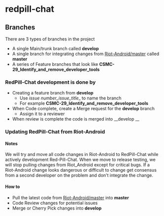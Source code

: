 # redpill-chat

## Branches
There are 3 types of branches in the project
- A single Main/trunk branch called __develop__
- A single branch for integrating changes from [Riot-Android/master](https://github.com/vector-im/riot-android/tree/master) called __master__
- A series of Feature branches that look like __CSMC-29_Identify_and_remove_developer_tools__

### RedPill-Chat development is done by 
- Creating a feature branch from __develop__
  - Use __issue_ number_issue_title__ to name the branch
  - For example __CSMC-29_Identify_and_remove_developer_tools__
- When Code complete, create a Merge request for the __develop__ branch
  - Assign it to a reviewer
- When review is complete the code is merged into __develop __

### Updating RedPill-Chat from Riot-Android
#### Notes
We will try and move all code changes in Riot-Android to RedPill-Chat while actively development Red-Pill-Chat. When we move to release testing, we will stop pulling changes from Riot_Android except for critical bugs. If a Riot-Android change looks dangerous or difficult to change get consensus from a second developer on the problem and don't integrate the change.
#### How to
- Pull the latest code from [Riot-Android/master](https://github.com/vector-im/riot-android/tree/master) into __master__
- Code Review changes for potential issues
- Merge or Cherry Pick changes into __develop__

